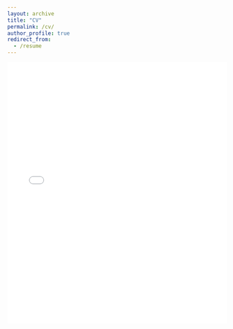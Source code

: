 ```yaml
---
layout: archive
title: "CV"
permalink: /cv/
author_profile: true
redirect_from:
  - /resume
---
```


<iframe src="../files/Tang_Yanhan_20230601.pdf" width="100%" height="600" frameborder="no" border="0" marginwidth="0" marginheight="0">
<html>
<head></head>
<body style="height: 100%; width: 100%; overflow: hidden; margin:0px; background-color: rgb(82, 86, 89);" marginwidth="0" marginheight="0" data-new-gr-c-s-check-loaded="14.1112.0" data-gr-ext-installed="">
<embed name="467646CF89AED182EA350A392A3CCCDA" style="position:absolute; left: 0; top: 0;" width="100%" height="100%" src="about:blank" type="application/pdf" internalid="467646CF89AED182EA350A392A3CCCDA">
</body>
<grammarly-desktop-integration data-grammarly-shadow-root="true">
</grammarly-desktop-integration>
</html>
</iframe>
